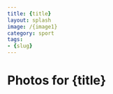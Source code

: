 ```yaml
---
title: {title}
layout: splash
image: /{image1}
category: sport
tags:
- {slug}
---
```

# Photos for {title}
